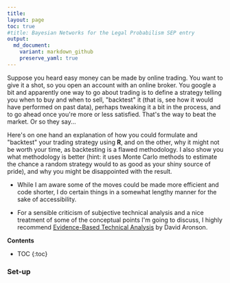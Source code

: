 ```yaml
---
title:
layout: page
toc: true
#title: Bayesian Networks for the Legal Probabilism SEP entry
output:
  md_document:
    variant: markdown_github
    preserve_yaml: true
---
```





Suppose you heard easy money can be made by online trading. You want to give it a shot,  so you open an account with an online broker. You google a bit and apparently one way to go about trading is to define a strategy telling you when to buy and when to sell,  "backtest" it (that is, see how it would have performed on past data), perhaps tweaking it a bit in the process, and to go ahead once you're more or less satisfied. That's the way to beat the market. Or so they say...

Here's on one hand an explanation of how you could formulate and "backtest" your trading strategy using **R**, and on the other, why it might not be worth your time, as backtesting is a flawed methodology. I also show you what methodology is better (hint: it uses Monte Carlo methods to estimate the chance a random strategy would to as good as your shiny source of pride), and why you might be disappointed with the result.

- While I am aware some of the moves could be made more efficient and code shorter, I do certain things in a somewhat lengthy manner for the sake of accessibility.

- For a sensible criticism of subjective technical analysis and a nice treatment of some of the conceptual points I'm going to discuss, I highly recommend [Evidence-Based Technical Analysis](https://www.amazon.com/Evidence-Based-Technical-Analysis-Scientific-Statistical/dp/0470008741) by David Aronson.


**Contents**
* TOC
{:toc}



### Set-up
